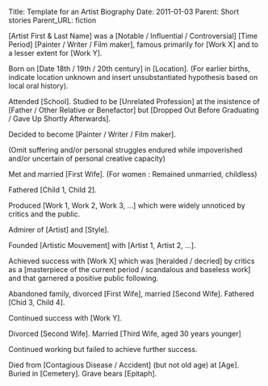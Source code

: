 Title: Template for an Artist Biography
Date: 2011-01-03
Parent: Short stories
Parent_URL: fiction

[Artist First & Last Name] was a [Notable / Influential / Controversial] [Time Period] [Painter / Writer / Film maker], famous primarily for [Work X] and to a lesser extent for [Work Y].

Born on [Date 18th / 19th / 20th century] in [Location]. (For earlier births, indicate location unknown and insert unsubstantiated hypothesis based on local oral history).

Attended [School]. Studied to be [Unrelated Profession] at the insistence of [Father / Other Relative or Benefactor] but [Dropped Out Before Graduating / Gave Up Shortly Afterwards].

Decided to become [Painter / Writer / Film maker].

(Omit suffering and/or personal struggles endured while impoverished and/or uncertain of personal creative capacity)

Met and married [First Wife]. (For women : Remained unmarried, childless)

Fathered [Child 1, Child 2].

Produced [Work 1, Work 2, Work 3, …] which were widely unnoticed by critics and the public.

Admirer of [Artist] and [Style].

Founded [Artistic Mouvement] with [Artist 1, Artist 2, ...].

Achieved success with [Work X] which was [heralded / decried] by critics as a [masterpiece of the current period / scandalous and baseless work] and that garnered a positive public following.

Abandoned family, divorced [First Wife], married [Second Wife]. Fathered [Chid 3, Child 4].

Continued success with [Work Y].

Divorced [Second Wife]. Married [Third Wife, aged 30 years younger]

Continued working but failed to achieve further success.

Died from [Contagious Disease / Accident] (but not old age) at [Age]. Buried in [Cemetery]. Grave bears [Epitaph].